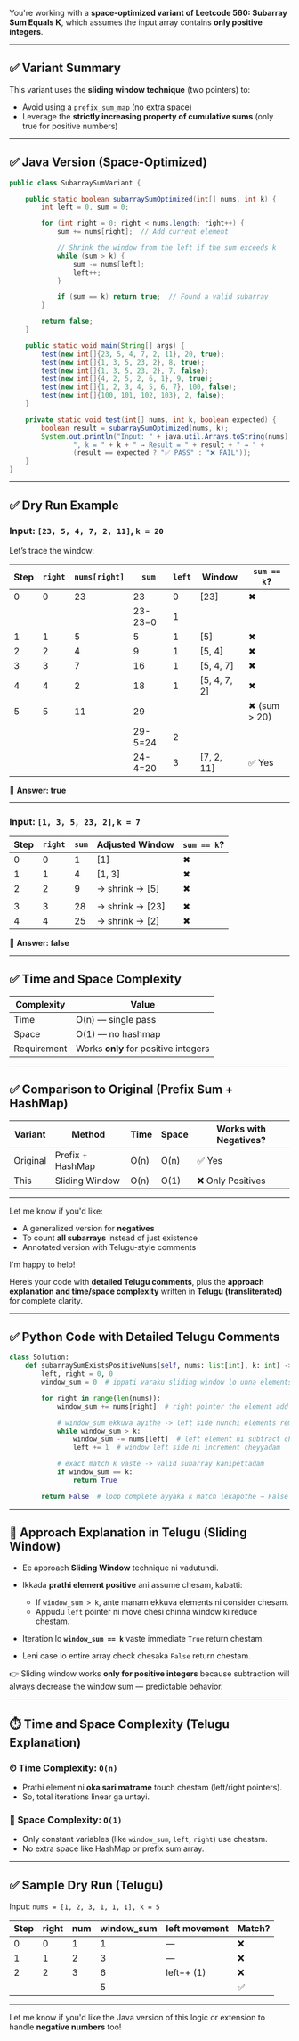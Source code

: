 You're working with a **space-optimized variant of Leetcode 560: Subarray Sum Equals K**, which assumes the input array contains **only positive integers**.

---

## ✅ Variant Summary

This variant uses the **sliding window technique** (two pointers) to:

* Avoid using a `prefix_sum_map` (no extra space)
* Leverage the **strictly increasing property of cumulative sums** (only true for positive numbers)

---

## ✅ Java Version (Space-Optimized)

```java
public class SubarraySumVariant {

    public static boolean subarraySumOptimized(int[] nums, int k) {
        int left = 0, sum = 0;

        for (int right = 0; right < nums.length; right++) {
            sum += nums[right];  // Add current element

            // Shrink the window from the left if the sum exceeds k
            while (sum > k) {
                sum -= nums[left];
                left++;
            }

            if (sum == k) return true;  // Found a valid subarray
        }

        return false;
    }

    public static void main(String[] args) {
        test(new int[]{23, 5, 4, 7, 2, 11}, 20, true);
        test(new int[]{1, 3, 5, 23, 2}, 8, true);
        test(new int[]{1, 3, 5, 23, 2}, 7, false);
        test(new int[]{4, 2, 5, 2, 6, 1}, 9, true);
        test(new int[]{1, 2, 3, 4, 5, 6, 7}, 100, false);
        test(new int[]{100, 101, 102, 103}, 2, false);
    }

    private static void test(int[] nums, int k, boolean expected) {
        boolean result = subarraySumOptimized(nums, k);
        System.out.println("Input: " + java.util.Arrays.toString(nums) +
                ", k = " + k + " → Result = " + result + " → " +
                (result == expected ? "✅ PASS" : "❌ FAIL"));
    }
}
```

---

## ✅ Dry Run Example

### Input: `[23, 5, 4, 7, 2, 11]`, `k = 20`

Let’s trace the window:

| Step | `right` | `nums[right]` | `sum`   | `left` | Window        | `sum == k`?  |
| ---- | ------- | ------------- | ------- | ------ | ------------- | ------------ |
| 0    | 0       | 23            | 23      | 0      | \[23]         | ✖            |
|      |         |               | 23-23=0 | 1      |               |              |
| 1    | 1       | 5             | 5       | 1      | \[5]          | ✖            |
| 2    | 2       | 4             | 9       | 1      | \[5, 4]       | ✖            |
| 3    | 3       | 7             | 16      | 1      | \[5, 4, 7]    | ✖            |
| 4    | 4       | 2             | 18      | 1      | \[5, 4, 7, 2] | ✖            |
| 5    | 5       | 11            | 29      |        |               | ✖ (sum > 20) |
|      |         |               | 29-5=24 | 2      |               |              |
|      |         |               | 24-4=20 | 3      | \[7, 2, 11]   | ✅ Yes        |

📌 **Answer: true**

---

### Input: `[1, 3, 5, 23, 2]`, `k = 7`

| Step | `right` | `sum` | Adjusted Window  | `sum == k`? |
| ---- | ------- | ----- | ---------------- | ----------- |
| 0    | 0       | 1     | \[1]             | ✖           |
| 1    | 1       | 4     | \[1, 3]          | ✖           |
| 2    | 2       | 9     | → shrink → \[5]  | ✖           |
|      |         |       |                  |             |
| 3    | 3       | 28    | → shrink → \[23] | ✖           |
| 4    | 4       | 25    | → shrink → \[2]  | ✖           |

📌 **Answer: false**

---

## ✅ Time and Space Complexity

| Complexity  | Value                                |
| ----------- | ------------------------------------ |
| Time        | O(n) — single pass                   |
| Space       | O(1) — no hashmap                    |
| Requirement | Works **only** for positive integers |

---

## ✅ Comparison to Original (Prefix Sum + HashMap)

| Variant  | Method           | Time | Space | Works with Negatives? |
| -------- | ---------------- | ---- | ----- | --------------------- |
| Original | Prefix + HashMap | O(n) | O(n)  | ✅ Yes                 |
| This     | Sliding Window   | O(n) | O(1)  | ❌ Only Positives      |

---

Let me know if you'd like:

* A generalized version for **negatives**
* To count **all subarrays** instead of just existence
* Annotated version with Telugu-style comments

I'm happy to help!



Here’s your code with **detailed Telugu comments**, plus the **approach explanation and time/space complexity** written in **Telugu (transliterated)** for complete clarity.

---

## ✅ Python Code with Detailed Telugu Comments

```python
class Solution:
    def subarraySumExistsPositiveNums(self, nums: list[int], k: int) -> bool:
        left, right = 0, 0
        window_sum = 0  # ippati varaku sliding window lo unna elements sum

        for right in range(len(nums)):
            window_sum += nums[right]  # right pointer tho element add cheyyadam

            # window_sum ekkuva ayithe -> left side nunchi elements remove cheyyadam
            while window_sum > k:
                window_sum -= nums[left]  # left element ni subtract cheyyadam
                left += 1  # window left side ni increment cheyyadam

            # exact match k vaste -> valid subarray kanipettadam
            if window_sum == k:
                return True

        return False  # loop complete ayyaka k match lekapothe → False return
```

---

## 🧠 **Approach Explanation in Telugu (Sliding Window)**

* Ee approach **Sliding Window** technique ni vadutundi.
* Ikkada **prathi element positive** ani assume chesam, kabatti:

  * If `window_sum > k`, ante manam ekkuva elements ni consider chesam.
  * Appudu `left` pointer ni move chesi chinna window ki reduce chestam.
* Iteration lo **`window_sum == k`** vaste immediate `True` return chestam.
* Leni case lo entire array check chesaka `False` return chestam.

👉 Sliding window works **only for positive integers** because subtraction will always decrease the window sum — predictable behavior.

---

## ⏱️ Time and Space Complexity (Telugu Explanation)

### ⏱ **Time Complexity**: `O(n)`

* Prathi element ni **oka sari matrame** touch chestam (left/right pointers).
* So, total iterations linear ga untayi.

### 💾 **Space Complexity**: `O(1)`

* Only constant variables (like `window_sum`, `left`, `right`) use chestam.
* No extra space like HashMap or prefix sum array.

---

## ✅ Sample Dry Run (Telugu)

Input: `nums = [1, 2, 3, 1, 1, 1], k = 5`

| Step | right | num | window\_sum | left movement | Match? |
| ---- | ----- | --- | ----------- | ------------- | ------ |
| 0    | 0     | 1   | 1           | —             | ❌      |
| 1    | 1     | 2   | 3           | —             | ❌      |
| 2    | 2     | 3   | 6           | left++ (1)    | ❌      |
|      |       |     | 5           |               | ✅      |

---

Let me know if you'd like the Java version of this logic or extension to handle **negative numbers** too!
